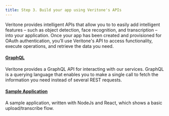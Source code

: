 ```yaml
---
title: Step 3. Build your app using Veritone's APIs
---
```


Veritone provides intelligent APIs that allow you to to easily add intelligent features – such as object detection, face recognition, and transcription – into your application. Once your app has been created and provisioned for OAuth authentication, you’ll use Veritone's API to access functionality, execute operations, and retrieve the data you need.

#### [GraphQL](https://api.veritone.com/v3/graphqldocs/query.doc.html)


Veritone provides a GraphQL API for interacting with our services. GraphQL is a querying language that enables you to make a single call to fetch the information you need instead of several REST requests.

#### [Sample Application](https://github.com/veritone/veritone-sample-app-react/)

A sample application, written with NodeJs and React, which shows a basic upload/transcribe flow.
